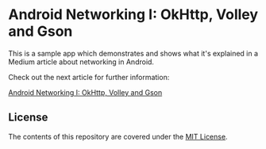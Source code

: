 # Android Networking I: OkHttp, Volley and Gson

This is a sample app which demonstrates and shows what it's explained in a Medium article about networking in Android.

Check out the next article for further information:

[Android Networking I: OkHttp, Volley and Gson](http://goo.gl/Zc3kMT)

## License

The contents of this repository are covered under the [MIT License](LICENSE).

